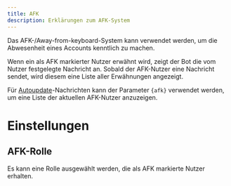 ```yaml
---
title: AFK
description: Erklärungen zum AFK-System
---
```


Das AFK-/Away-from-keyboard-System kann verwendet werden, um die Abwesenheit eines Accounts kenntlich zu machen.

Wenn ein als AFK markierter Nutzer erwähnt wird, zeigt der Bot die vom Nutzer festgelegte Nachricht an. Sobald der AFK-Nutzer eine Nachricht sendet, wird diesem eine Liste aller Erwähnungen angezeigt.

Für [Autoupdate](./autoupdate)-Nachrichten kann der Parameter `{afk}` verwendet werden, um eine Liste der aktuellen AFK-Nutzer anzuzeigen.

# Einstellungen

## AFK-Rolle
Es kann eine Rolle ausgewählt werden, die als AFK markierte Nutzer erhalten.
